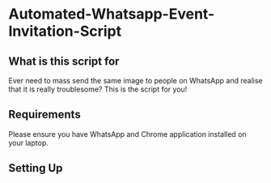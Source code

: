 # Automated-Whatsapp-Event-Invitation-Script

## What is this script for
Ever need to mass send the same image to people on WhatsApp and realise that it is really troublesome? This is the script for you!

## Requirements
Please ensure you have WhatsApp and Chrome application installed on your laptop.

## Setting Up

